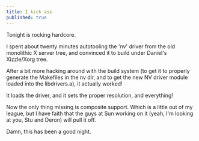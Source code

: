 ```yaml
---
title: I kick ass
published: true
---
```


Tonight is rocking hardcore.

I spent about twenty minutes autotooling the 'nv' driver from the old
monolithic X server tree, and convinced it to build under Daniel's
Xizzle/Xorg tree.

After a bit more hacking around with the build system (to get it to
properly generate the Makefiles in the nv dir, and to get the new NV
driver module loaded into the libdrivers.a), it actually worked!

It loads the driver, and it sets the proper resolution, and everything!

Now the only thing missing is composite support. Which is a little out
of my league, but I have faith that the guys at Sun working on it (yeah,
I'm looking at you, Stu and Deron) will pull it off.

Damn, this has been a good night.
